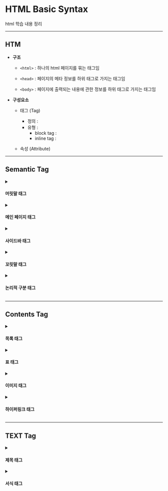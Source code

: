 # HTML Basic Syntax
html 학습 내용 정리

---

## HTM

- **구조**
  - `<html>` : 하나의 html 페이지를 묶는 태그임
  
  - `<head>` : 페이지의 메타 정보를 하위 태그로 가지는 태그임
  
  - `<body>` : 페이지에 출력되는 내용에 관한 정보를 하위 태그로 가지는 태그임

- **구성요소**
  - 태그 (Tag)
    - 정의 :
    - 유형 :
      - block tag :
      - inline tag : 
  
  - 속성 (Attribute)

---

## Semantic Tag

<details><summary><h4>머릿말 태그</h4></summary>

- `<header>`
  - 기능 : 머릿말 영역을 설정하는 최상위 태그
  
  - 유형 :

</details>

<details><summary><h4>메인 페이지 태그</h4></summary>

- `<main>`
  - 기능 : 메인 페이지 영역을 설정하는 최상위 태그
  
  - 유형 :
  
  - 하위 태그 목록
    - `<section>` : 후술
    - `<article>` : 후술

- `<section>`
  - 기능 :
  
  - 유형 :
  
  - `<article>` 태그와 차이점

- `<article>`
  - 기능 :
  
  - 유형 :
  
  - `<section>` 태그와 차이점

</details>

<details><summary><h4>사이드바 태그</h4></summary>

- `<nav>` (**NAV**igation links)
  - 기능 : 사이드바 구성하기
  
  - 유형 :
  
  - `<aside>` 태그와 차이점

- `<aside>`
  - 기능 : 사이드바 구성하기
  
  - 유형 :
  
  - `<nav>` 태그와 차이점

</details>

<details><summary><h4>꼬릿말 태그</h4></summary>

- `<footer>`
  - 기능 :
    
  - 유형 :

</details>

<details><summary><h4>논리적 구분 태그</h4></summary>

- `<p>` (**P**aragraph)
  - 기능 : 단락 구분하기
  
  - 유형 : block tag
  
  - 여타 태그와의 차이점
    - 통상적으로는 텍스트 문단 구분 시 사용됨
    - `<div>` 태그와 차이점 : 상하여백이 설정되어 있으며
    - `<span>` 태그와 차이점 : block tag 임
  
  - 하위 태그 목록
    - 일반적인 block tag와 달리 inline tag 만을 하위 태그로 취할 수 있음

- `<div>` (**DIV**ition)
  - 기능 : 단락 구분하기
  
  - 유형 : block tag
  
  - 여타 태그와의 차이점
    - `<p>` 태그와 차이점 : 상하여백이 설정되어 있지 않음
    - `<span>` 태그와 차이점 : inline tag 임

- `<span>`
  - 기능 : 단락 구분하기
  
  - 유형 : inline tag
  
  - 여타 태그와의 차이점
    - `<p>` 태그와 차이점 : 상하여백이 설정되어 있지 않으며 inline tag 임
    - `<div>`  차이점 : inline tag 임

</details>

---

## Contents Tag

<details><summary><h4>목록 태그</h4></summary>

- `<ul>` (Unorderd List)
  - 기능 : 순서가 없는 목록을 하위 태그 가지는 상위 태그
  
  - 유형 : block tag
  
  - 하위 태그 목록
    - `<li>` (**L**ist **I**tem) : 목록 기입

- `<ol>` (**O**rdered **L**ist)
  - 기능 : 순서가 있는 목록을 하위 태그로 가지는 상위 태그
  
  - 유형 : block tag
  
  - 하위 태그 목록
    - `<li>` (**L**ist **I**tem) : 목록 기입

- `<dl>` (**D**efinition **L**ist)
  - 기능 : 내용과 설명이 쌍을 이루는 목록을 하위 태그로 가지는 상위 태그
  
  - 유형 : block tag
  
  - 하위 태그 목록
    - `<dt>` (**D**efinition **T**ext) : 목록의 내용 기입
    - `<dd>` (**D**efinition **D**escription) : 목록의 설명 기입

</details>

<details><summary><h4>표 태그</h4></summary>

- `<table>`
  - 기능 :
  
  - 유형 :
  
  - 하위 태그 목록
    - `<th>`
    - `<td>`
    - `<tr>`

</details>

<details><summary><h4>이미지 태그</h4></summary>

- `<figure>`
  - 기능 :
  
  - 유형 :
  
  - 하위 태그 목록
    - `<img>`
    - `<figcaption>`

- `<img>`
  - 기능 :
  
  - 유형 : 
  
  - 속성 목록
    - `src`
    - `alt`

</details>

<details><summary><h4>하이퍼링크 태그</h4></summary>

- `<a>` (**A**nchor)
  - 기능 : 하이퍼링크 연결하기
  
  - 유형 : inline tag
  
  - 속성 목록
    - `href` (**H**yper-text **REF**erence) : 하이퍼링크 url 설정
    - `target` : 페이지 열람 방식 설정
      - `target = "_self"` : 기존 페이지에서 하이퍼링크 주소로 이동
      - `target = "_blank"` : 새 페이지를 열어서 하이퍼링크 주소로 이동

</details>  
  
---

## TEXT Tag

<details><summary><h4>제목 태그</h4></summary>

- 폰트 크기 순으로 `<h1>`, `<h2>`, `<h3>`, `<h4>`, `<h5>`, `<h6>`이 있음

- 모든 제목 태그의 유형은 block tag

</details>

<details><summary><h4>서식 태그</h4></summary>
  
- `<blockqoute>`
  - 기능 : 인용구 입력하기
  
  - 유형 : block tag
  
- `<abbr>` (**ABBR**eviation)
  - 기능 : 축약자 입력하기  
  
  - 유형 : inline tag
  
  - 속성 목록
    - `title` : 축약자의 full name 입력

- `<adress>`
  - 기능 : 오프라인 주소 입력하기
  
  - 유형 : block tag
  
---

- `<em>` (**EM**phasized text)
  - 기능 : 텍스트 강조하기
    - 텍스트를 기울임체로 강조함
    - `<strong>` 태그에 비해 주관적인 내용을 강조할 때 사용됨
  
  - 유형 : inline tag

- `<strong>`
  - 기능 : 텍스트 강조하기
    - 텍스트를 볼드체로 강조함
    - `<strong>` 태그에 비해 객관적인 내용을 강조할 때 사용됨
  
  - 유형 : inline tag
  
---

- `<br/>`
  - 기능 : 줄 바꾸기
  
  - 유형 : inline tag

- `<hr/>` (**H**orizontal **R**ule)
  - 기능 : 수평선 그리기
  
  - 유형 : block tag

</details>
